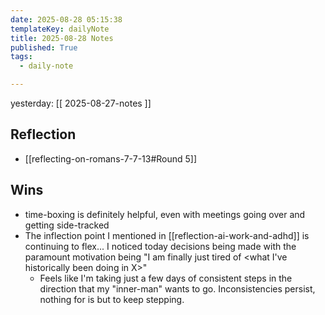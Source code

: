 ```yaml
---
date: 2025-08-28 05:15:38
templateKey: dailyNote
title: 2025-08-28 Notes
published: True
tags:
  - daily-note

---
```


yesterday: [[ 2025-08-27-notes ]]

## Reflection

- [[reflecting-on-romans-7-7-13#Round 5]]

## Wins

- time-boxing is definitely helpful, even with meetings going over and getting side-tracked
- The inflection point I mentioned in [[reflection-ai-work-and-adhd]] is continuing to flex... I noticed today decisions being made with the paramount motivation being "I am finally just tired of <what I've historically been doing in X>"
  - Feels like I'm taking just a few days of consistent steps in the direction that my "inner-man" wants to go. Inconsistencies persist, nothing for is but to keep stepping.



